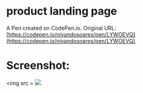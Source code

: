 # product landing page

A Pen created on CodePen.io. Original URL: [https://codepen.io/nivandosoares/pen/LYWOEVQ](https://codepen.io/nivandosoares/pen/LYWOEVQ).


# Screenshot:

<img src = <img src = "Screenshot from 2022-04-13 12-02-30.png">
